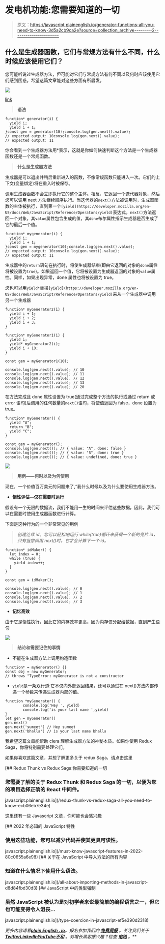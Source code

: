 # 发电机功能:您需要知道的一切

> 原文：<https://javascript.plainenglish.io/generator-functions-all-you-need-to-know-3d5a2cb9ca2e?source=collection_archive---------2----------------------->

## 什么是生成器函数，它们与常规方法有什么不同，什么时候应该使用它们？

您可能听说过生成器方法，但可能对它们与常规方法有何不同以及何时应该使用它们感到困惑。希望这篇文章能对这些方面有所启发。

![](img/9a1eb04d2ac4d2218114dc97243c4218.png)

[link](https://miro.medium.com/max/640/1*RJXe3ij2rR4RNKFox-qgvw.jpeg)

> **语法**

```
function* generator(i) {
  yield i;
  yield i + 1;
}const gen = generator(10);console.log(gen.next().value);
// expected output: 10console.log(gen.next().value);
// expected output: 11
```

你会看到一个生成器方法用*表示，这就是你如何快速判断这个方法是一个生成器函数还是一个常规函数。

> **什么是生成器方法**

生成器是可以退出并稍后重新进入的函数，不像常规函数只能进入一次。它们的上下文(变量绑定)将在重入时被保存。

调用生成器函数不会立即执行它的整个主体。相反，它返回一个迭代器对象，然后您可以调用 next 方法继续顺序执行。当迭代器的`next()`方法被调用时，生成器函数的主体被执行，直到第一个`[yield](https://developer.mozilla.org/en-US/docs/Web/JavaScript/Reference/Operators/yield)`表达式。`next()`方法返回一个对象，其`value`属性包含生成的值，其`done`布尔属性指示生成器是否生成了它的最后一个值。

```
function* mygenerator(i) {
  yield i;
  yield i + 1;
}const gen = mygenerator(10);console.log(gen.next().value);
// expected output: 10console.log(gen.next().value);
// expected output: 11
```

生成器中的`return`语句在执行时，将使生成器结束(即由它返回的对象的`done`属性将被设置为`true`)。如果返回一个值，它将被设置为生成器返回的对象的`value`属性。同样，如果出现异常，done 属性也将被设置为 true。

您也可以用`yield*`替换`[yield](https://developer.mozilla.org/en-US/docs/Web/JavaScript/Reference/Operators/yield)`来从一个生成器中调用另一个生成器

```
function* myGenerator2(i) {
  yield i + 1;
  yield i + 2;
  yield i + 3;
}

function* myGenerator1(i) {
  yield i;
  yield* myGenerator2(i);
  yield i + 10;
}

const gen = myGenerator1(10);

console.log(gen.next().value); // 10
console.log(gen.next().value); // 11
console.log(gen.next().value); // 12
console.log(gen.next().value); // 13
console.log(gen.next().value); // 20
```

在方法完成且 done 属性设置为 true(通过完成整个方法的执行或通过 return 或 error 语句)后调用的任何数量的`next()`语句，将使值返回为 false，done 设置为 true。

```
function* myGenerator() {
  yield "A";
  return "B";
  yield "C";
}

const gen = myGenerator();
console.log(gen.next()); // { value: "A", done: false }
console.log(gen.next()); // { value: "B", done: true }
console.log(gen.next()); // { value: undefined, done: true }
```

![](img/4e1ba06956f1dcd77befb194c8d606f7.png)

> **用例——何时以及为何使用**

现在，一个价值百万美元的问题来了,“我什么时候以及为什么要使用生成器方法。

*   **惰性评估—仅在需要时运行**

假设有一个无限的数据流，我们不能用一生的时间来评估这些数据。因此，我们可以在需要时使用生成器函数进行计算。

下面是这种行为的一个非常常见的用例

> *创建连续 id。您可以轻松地运行 while(true)循环来获得一个新的亮片 id，只有当您调用 next()时，它才会计算下一个 id。*

```
function* idMaker() {
  let index = 0;
  while (true) {
    yield index++;
  }
}

const gen = idMaker();

console.log(gen.next().value); // 0
console.log(gen.next().value); // 1
console.log(gen.next().value); // 2
console.log(gen.next().value); // 3
```

*   **记忆高效**

由于它是惰性执行，因此它的内存效率更高，因为内存仅分配给数据，直到产生语句

![](img/fbef2a6d7f6f827472f2143e87bdd20a.png)

> **结论和需要记住的事情**

*   不能在生成器方法上调用构造函数

```
function* = myGenerator() {}
const obj = new myGenerator; 
// throws "TypeError: myGenerator is not a constructor
```

*   `yield`是一条双行道:它不仅向外部返回结果，还可以通过在 next()方法内部传递一个参数来传递生成器内部的值。

```
function *myGenerator() {
        console.log('Hey ', yield)
        console.log('is your last name ',yield)
}
let gen = myGenerator()
gen.next()
gen.next('sumeet') // Hey sumeet
gen.next('bhalla') // is your last name bhalla
```

我希望这篇文章能帮助 clera 理解生成器方法的神秘本质。如果你使用 Redux Saga，你将特别需要处理它们。

如果你喜欢这篇文章，并想了解更多关于 redux Saga，请点击这里

[](/redux-thunk-vs-redux-saga-all-you-need-to-know-ecb06eb7e34e) [## Redux Thunk vs Redux Saga:你需要知道的一切

### 您需要了解的关于 Redux Thunk 和 Redux Saga 的一切，以便为您的项目选择正确的 React 中间件。

javascript.plainenglish.io](/redux-thunk-vs-redux-saga-all-you-need-to-know-ecb06eb7e34e) 

这里还有一些 Javascript 文章，你可能也会感兴趣

[](/must-know-javascript-features-in-2022-80c0655a6e98) [## 2022 年必知的 JavaScript 特性

### 使用这些功能，您可以减少代码并使其更具可读性。

javascript.plainenglish.io](/must-know-javascript-features-in-2022-80c0655a6e98) [](/all-about-importing-methods-in-javascript-d8d84fbd30d3) [## 关于在 JavaScript 中导入方法的所有内容

### 知道在什么情况下使用什么语法。

javascript.plainenglish.io](/all-about-importing-methods-in-javascript-d8d84fbd30d3) [](/type-coercion-in-javascript-ef5e390d2318) [## JavaScript 中的类型强制

### 虽然 JavaScript 被认为是对初学者来说最简单的编程语言之一，但它也可能变得令人沮丧…

javascript.plainenglish.io](/type-coercion-in-javascript-ef5e390d2318) 

*更多内容请看*[***plain English . io***](https://plainenglish.io/)*。报名参加我们的* [***免费周报***](http://newsletter.plainenglish.io/) *。关注我们关于*[***Twitter***](https://twitter.com/inPlainEngHQ)[***LinkedIn***](https://www.linkedin.com/company/inplainenglish/)*[***YouTube***](https://www.youtube.com/channel/UCtipWUghju290NWcn8jhyAw)*[***不和***](https://discord.gg/GtDtUAvyhW) *。对增长黑客感兴趣？检查* [***电路***](https://circuit.ooo/) *。***